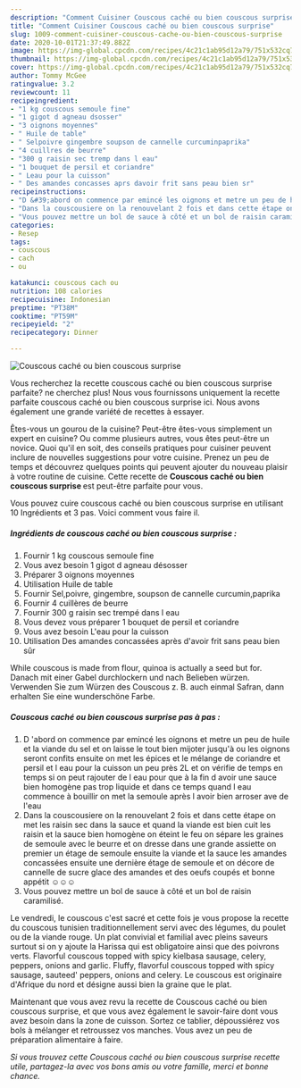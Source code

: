```yaml
---
description: "Comment Cuisiner Couscous caché ou bien couscous surprise"
title: "Comment Cuisiner Couscous caché ou bien couscous surprise"
slug: 1009-comment-cuisiner-couscous-cache-ou-bien-couscous-surprise
date: 2020-10-01T21:37:49.882Z
image: https://img-global.cpcdn.com/recipes/4c21c1ab95d12a79/751x532cq70/couscous-cache-ou-bien-couscous-surprise-photo-principale-de-la-recette.jpg
thumbnail: https://img-global.cpcdn.com/recipes/4c21c1ab95d12a79/751x532cq70/couscous-cache-ou-bien-couscous-surprise-photo-principale-de-la-recette.jpg
cover: https://img-global.cpcdn.com/recipes/4c21c1ab95d12a79/751x532cq70/couscous-cache-ou-bien-couscous-surprise-photo-principale-de-la-recette.jpg
author: Tommy McGee
ratingvalue: 3.2
reviewcount: 11
recipeingredient:
- "1 kg couscous semoule fine"
- "1 gigot d agneau dsosser"
- "3 oignons moyennes"
- " Huile de table"
- " Selpoivre gingembre soupson de cannelle curcuminpaprika"
- "4 cuillres de beurre"
- "300 g raisin sec tremp dans l eau"
- "1 bouquet de persil et coriandre"
- " Leau pour la cuisson"
- " Des amandes concasses aprs davoir frit sans peau bien sr"
recipeinstructions:
- "D &#39;abord on commence par emincé les oignons et metre un peu de huile et la viande du sel et on laisse le tout bien mijoter jusqu&#39;à ou les oignons seront confits ensuite on met les épices et le mélange de coriandre et persil et l eau pour la cuisson un peu près 2L et on vérifie de temps en temps si on peut rajouter de l eau pour que à la fin d avoir une sauce bien homogène pas trop liquide et dans ce temps quand l eau commence à bouillir on met la semoule après l avoir bien arroser ave de l&#39;eau"
- "Dans la couscousiere on la renouvelant 2 fois et dans cette étape on met les raisin sec dans la sauce et quand la viande est bien cuit les raisin et la sauce bien homogène on éteint le feu on sépare les graines de semoule avec le beurre et on dresse dans une grande assiette on premier un étage de semoule ensuite la viande et la sauce les amandes concassées ensuite une dernière étage de semoule et on décore de cannelle de sucre glace des amandes et des oeufs coupés et bonne appétit ☺☺☺"
- "Vous pouvez mettre un bol de sauce à côté et un bol de raisin caramilisé."
categories:
- Resep
tags:
- couscous
- cach
- ou

katakunci: couscous cach ou 
nutrition: 108 calories
recipecuisine: Indonesian
preptime: "PT38M"
cooktime: "PT59M"
recipeyield: "2"
recipecategory: Dinner

---
```



![Couscous caché ou bien couscous surprise](https://img-global.cpcdn.com/recipes/4c21c1ab95d12a79/751x532cq70/couscous-cache-ou-bien-couscous-surprise-photo-principale-de-la-recette.jpg)

Vous recherchez la recette couscous caché ou bien couscous surprise parfaite? ne cherchez plus! Nous vous fournissons uniquement la recette parfaite couscous caché ou bien couscous surprise ici. Nous avons également une grande variété de recettes à essayer.

Êtes-vous un gourou de la cuisine? Peut-être êtes-vous simplement un expert en cuisine? Ou comme plusieurs autres, vous êtes peut-être un novice. Quoi qu'il en soit, des conseils pratiques pour cuisiner peuvent inclure de nouvelles suggestions pour votre cuisine. Prenez un peu de temps et découvrez quelques points qui peuvent ajouter du nouveau plaisir à votre routine de cuisine. Cette recette de <strong> Couscous caché ou bien couscous surprise </strong> est peut-être parfaite pour vous.

<!--inarticleads1-->

Vous pouvez cuire couscous caché ou bien couscous surprise en utilisant 10 Ingrédients et 3 pas. Voici comment vous faire il.

##### Ingrédients de couscous caché ou bien couscous surprise :

1. Fournir 1 kg couscous semoule fine
1. Vous avez besoin 1 gigot d agneau désosser
1. Préparer 3 oignons moyennes
1. Utilisation  Huile de table
1. Fournir  Sel,poivre, gingembre, soupson de cannelle curcumin,paprika
1. Fournir 4 cuillères de beurre
1. Fournir 300 g raisin sec trempé dans l eau
1. Vous devez vous préparer 1 bouquet de persil et coriandre
1. Vous avez besoin  L&#39;eau pour la cuisson
1. Utilisation  Des amandes concassées après d&#39;avoir frit sans peau bien sûr


While couscous is made from flour, quinoa is actually a seed but for. Danach mit einer Gabel durchlockern und nach Belieben würzen. Verwenden Sie zum Würzen des Couscous z. B. auch einmal Safran, dann erhalten Sie eine wunderschöne Farbe. 

<!--inarticleads2-->

##### Couscous caché ou bien couscous surprise pas à pas :

1. D &#39;abord on commence par emincé les oignons et metre un peu de huile et la viande du sel et on laisse le tout bien mijoter jusqu&#39;à ou les oignons seront confits ensuite on met les épices et le mélange de coriandre et persil et l eau pour la cuisson un peu près 2L et on vérifie de temps en temps si on peut rajouter de l eau pour que à la fin d avoir une sauce bien homogène pas trop liquide et dans ce temps quand l eau commence à bouillir on met la semoule après l avoir bien arroser ave de l&#39;eau
1. Dans la couscousiere on la renouvelant 2 fois et dans cette étape on met les raisin sec dans la sauce et quand la viande est bien cuit les raisin et la sauce bien homogène on éteint le feu on sépare les graines de semoule avec le beurre et on dresse dans une grande assiette on premier un étage de semoule ensuite la viande et la sauce les amandes concassées ensuite une dernière étage de semoule et on décore de cannelle de sucre glace des amandes et des oeufs coupés et bonne appétit ☺☺☺
1. Vous pouvez mettre un bol de sauce à côté et un bol de raisin caramilisé.


Le vendredi, le couscous c&#39;est sacré et cette fois je vous propose la recette du couscous tunisien traditionnellement servi avec des légumes, du poulet ou de la viande rouge. Un plat convivial et familial avec pleins saveurs surtout si on y ajoute la Harissa qui est obligatoire ainsi que des poivrons verts. Flavorful couscous topped with spicy kielbasa sausage, celery, peppers, onions and garlic. Fluffy, flavorful couscous topped with spicy sausage, sauteed&#39; peppers, onions and celery. Le couscous est originaire d&#39;Afrique du nord et désigne aussi bien la graine que le plat. 

<!--inarticleads1-->

<p>
Maintenant que vous avez revu la recette de Couscous caché ou bien couscous surprise, et que vous avez également le savoir-faire dont vous avez besoin dans la zone de cuisson. Sortez ce tablier, dépoussiérez vos bols à mélanger et retroussez vos manches. Vous avez un peu de préparation alimentaire à faire.
</p>

<p>
<i>Si vous trouvez cette Couscous caché ou bien couscous surprise recette utile, partagez-la avec vos bons amis ou votre famille, merci et bonne chance.</i>
</p>
